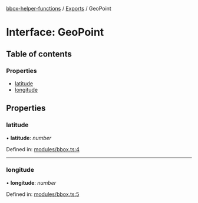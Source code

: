 [bbox-helper-functions](../README.md) / [Exports](../modules.md) / GeoPoint

# Interface: GeoPoint

## Table of contents

### Properties

- [latitude](geopoint.md#latitude)
- [longitude](geopoint.md#longitude)

## Properties

### latitude

• **latitude**: *number*

Defined in: [modules/bbox.ts:4](https://github.com/alrico88/bbox-helper-functions/blob/a7556a0/src/modules/bbox.ts#L4)

___

### longitude

• **longitude**: *number*

Defined in: [modules/bbox.ts:5](https://github.com/alrico88/bbox-helper-functions/blob/a7556a0/src/modules/bbox.ts#L5)
